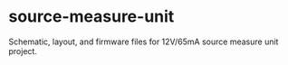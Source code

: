 # source-measure-unit
Schematic, layout, and firmware files for 12V/65mA source measure unit project.
